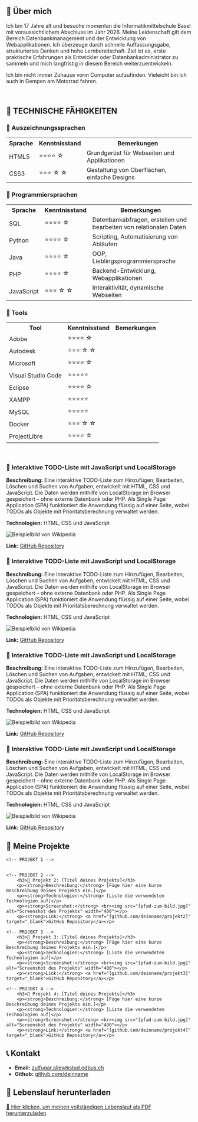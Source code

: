 <!DOCTYPE html>
<html lang="de">
<head>
    <meta charset="UTF-8">
    <title>Zulfugar Aliev - Portfolio</title>
</head>
<body>


<!-- ÜBER MICH -->
<section>
    <h2>👋 Über mich</h2>
    <p>
        Ich bin 17 Jahre alt und besuche momentan die Informatikmittelschule Basel mit voraussichtlichem Abschluss im Jahr 2026.
        Meine Leidenschaft gilt dem Bereich Datenbankmanagement und der Entwicklung von Webapplikationen.
        Ich überzeuge durch schnelle Auffassungsgabe, strukturiertes Denken und hohe Lernbereitschaft.
        Ziel ist es, erste praktische Erfahrungen als Entwickler oder Datenbankadministrator zu sammeln und mich langfristig in diesem Bereich weiterzuentwickeln.
    </p>
    <p>
        Ich bin nicht immer Zuhause vorm Computer aufzufinden. Vieleicht bin ich auch in Gempen am Motorrad fahren.
    </p>
</section>
<br>
<!-- TECHNISCHE FÄHIGKEITEN -->
<h2>🔹 TECHNISCHE FÄHIGKEITEN</h2>
<section>
        <h3>🔹 Auszeichnungssprachen</h3>
    <table>
        <tr>
            <th>Sprache</th>
            <th class="stars">Kenntnisstand</th>
            <th>Bemerkungen</th>
        </tr>
        <tr>
            <td>HTML5</td>
            <td>⭐⭐⭐⭐ ☆</td>
            <td>Grundgerüst für Webseiten und Applikationen</td>
        </tr>
        <tr>
            <td>CSS3</td>
            <td>⭐⭐⭐ ☆ ☆</td>
            <td>Gestaltung von Oberflächen, einfache Designs</td>
        </tr>
    </table>
<section>
    <h3>🔹 Programmiersprachen</h3>
    <table>
        <tr>
            <th>Sprache</th>
            <th class="stars">Kenntnisstand</th>
            <th>Bemerkungen</th>
        </tr>
        <tr>
            <td>SQL</td>
            <td>⭐⭐⭐⭐ ☆</td>
            <td>Datenbankabfragen, erstellen und bearbeiten von relationalen Daten</td>
        </tr>
        <tr>
            <td>Python</td>
            <td>⭐⭐⭐⭐ ☆</td>
            <td>Scripting, Automatisierung von Abläufen</td>
        </tr>
        <tr>
            <td>Java</td>
            <td>⭐⭐⭐⭐ ☆</td>
            <td>OOP, Lieblingsprogrammiersprache</td>
        </tr>
        <tr>
            <td>PHP</td>
            <td>⭐⭐⭐⭐ ☆</td>
            <td>Backend-Entwicklung, Webapplikationen</td>
        </tr>
        <tr>
            <td>JavaScript</td>
            <td>⭐⭐⭐ ☆  ☆</td>
            <td>Interaktivität, dynamische Webseiten</td>
        </tr>
    </table>
</section>
    <h3>🔹 Tools</h3>
    <table>
        <tr>
            <th>Tool</th>
            <th class="stars">Kenntnisstand</th>
            <th>Bemerkungen</th>
        </tr>
        <tr>
            <td>Adobe</td>
            <td>⭐⭐⭐⭐ ☆</td>
            <td></td>
        </tr>
        <tr>
            <td>Autodesk</td>
            <td>⭐⭐⭐ ☆  ☆</td>
            <td></td>
        </tr>
        <tr>
            <td>Microsoft</td>
            <td>⭐⭐⭐⭐ ☆</td>
            <td></td>
        </tr>
        <tr>
            <td>Visual Studio Code</td>
            <td>⭐⭐⭐⭐⭐</td>
            <td></td>
        </tr>
        <tr>
            <td>Eclipse</td>
            <td>⭐⭐⭐⭐ ☆</td>
            <td></td>
        </tr>
        <tr>
            <td>XAMPP</td>
            <td>⭐⭐⭐⭐⭐</td>
            <td></td>
        </tr>
        <tr>
            <td>MySQL</td>
            <td>⭐⭐⭐⭐⭐</td>
            <td></td>
        </tr>
        <tr>
            <td>Docker</td>
            <td>⭐⭐⭐ ☆  ☆</td>
            <td></td>
        </tr>
        <tr>
            <td>ProjectLibre</td>
            <td>⭐⭐⭐⭐ ☆</td>
            <td></td>
        </tr>
    </table>
</section>
<br>
<section>
        <h3>🔹 Interaktive TODO-Liste mit JavaScript und LocalStorage</h3>
        <p><strong>Beschreibung:</strong> Eine interaktive TODO-Liste zum Hinzufügen, Bearbeiten, Löschen und Suchen von Aufgaben, entwickelt mit HTML, CSS und JavaScript. Die Daten werden mithilfe von LocalStorage im Browser gespeichert – ohne externe Datenbank oder PHP. Als Single Page Application (SPA) funktioniert die Anwendung flüssig auf einer Seite, wobei TODOs als Objekte mit Prioritätsberechnung verwaltet werden.</p>
        <p><strong>Technologien:</strong> HTML, CSS und JavaScript</p>
        <img src="https://i.imgflip.com/9yav6f.gif" alt="Beispielbild von Wikipedia" />
        <p><strong>Link:</strong> <a href="[github.com/Simulant235/Modularbeit-294]" target="_blank">GitHub Repository</a></p>
</section>

<section>
        <h3>🔹 Interaktive TODO-Liste mit JavaScript und LocalStorage</h3>
        <p><strong>Beschreibung:</strong> Eine interaktive TODO-Liste zum Hinzufügen, Bearbeiten, Löschen und Suchen von Aufgaben, entwickelt mit HTML, CSS und JavaScript. Die Daten werden mithilfe von LocalStorage im Browser gespeichert – ohne externe Datenbank oder PHP. Als Single Page Application (SPA) funktioniert die Anwendung flüssig auf einer Seite, wobei TODOs als Objekte mit Prioritätsberechnung verwaltet werden.</p>
        <p><strong>Technologien:</strong> HTML, CSS und JavaScript</p>
        <img src="https://i.imgflip.com/9yav6f.gif" alt="Beispielbild von Wikipedia" />
        <p><strong>Link:</strong> <a href="[github.com/Simulant235/Modularbeit-294]" target="_blank">GitHub Repository</a></p>
</section>

<section>
        <h3>🔹 Interaktive TODO-Liste mit JavaScript und LocalStorage</h3>
        <p><strong>Beschreibung:</strong> Eine interaktive TODO-Liste zum Hinzufügen, Bearbeiten, Löschen und Suchen von Aufgaben, entwickelt mit HTML, CSS und JavaScript. Die Daten werden mithilfe von LocalStorage im Browser gespeichert – ohne externe Datenbank oder PHP. Als Single Page Application (SPA) funktioniert die Anwendung flüssig auf einer Seite, wobei TODOs als Objekte mit Prioritätsberechnung verwaltet werden.</p>
        <p><strong>Technologien:</strong> HTML, CSS und JavaScript</p>
        <img src="https://i.imgflip.com/9yav6f.gif" alt="Beispielbild von Wikipedia" />
        <p><strong>Link:</strong> <a href="[github.com/Simulant235/Modularbeit-294]" target="_blank">GitHub Repository</a></p>
</section>

<section>
        <h3>🔹 Interaktive TODO-Liste mit JavaScript und LocalStorage</h3>
        <p><strong>Beschreibung:</strong> Eine interaktive TODO-Liste zum Hinzufügen, Bearbeiten, Löschen und Suchen von Aufgaben, entwickelt mit HTML, CSS und JavaScript. Die Daten werden mithilfe von LocalStorage im Browser gespeichert – ohne externe Datenbank oder PHP. Als Single Page Application (SPA) funktioniert die Anwendung flüssig auf einer Seite, wobei TODOs als Objekte mit Prioritätsberechnung verwaltet werden.</p>
        <p><strong>Technologien:</strong> HTML, CSS und JavaScript</p>
        <img src="https://i.imgflip.com/9yav6f.gif" alt="Beispielbild von Wikipedia" />
        <p><strong>Link:</strong> <a href="[github.com/Simulant235/Modularbeit-294]" target="_blank">GitHub Repository</a></p>
</section>

<!-- PROJEKTE -->
<section>
    <h2>📂 Meine Projekte</h2>

    <!-- PROJEKT 1 -->


    <!-- PROJEKT 2 -->
        <h3>🔹 Projekt 2: [Titel deines Projekts]</h3>
        <p><strong>Beschreibung:</strong> [Füge hier eine kurze Beschreibung deines Projekts ein.]</p>
        <p><strong>Technologien:</strong> [Liste die verwendeten Technologien auf]</p>
        <p><strong>Screenshot:</strong> <br><img src="[pfad-zum-bild.jpg]" alt="Screenshot des Projekts" width="400"></p>
        <p><strong>Link:</strong> <a href="[github.com/deinname/projekt2]" target="_blank">GitHub Repository</a></p>

    <!-- PROJEKT 3 -->
        <h3>🔹 Projekt 3: [Titel deines Projekts]</h3>
        <p><strong>Beschreibung:</strong> [Füge hier eine kurze Beschreibung deines Projekts ein.]</p>
        <p><strong>Technologien:</strong> [Liste die verwendeten Technologien auf]</p>
        <p><strong>Screenshot:</strong> <br><img src="[pfad-zum-bild.jpg]" alt="Screenshot des Projekts" width="400"></p>
        <p><strong>Link:</strong> <a href="[github.com/deinname/projekt3]" target="_blank">GitHub Repository</a></p>

    <!-- PROJEKT 4 -->
        <h3>🔹 Projekt 4: [Titel deines Projekts]</h3>
        <p><strong>Beschreibung:</strong> [Füge hier eine kurze Beschreibung deines Projekts ein.]</p>
        <p><strong>Technologien:</strong> [Liste die verwendeten Technologien auf]</p>
        <p><strong>Screenshot:</strong> <br><img src="[pfad-zum-bild.jpg]" alt="Screenshot des Projekts" width="400"></p>
        <p><strong>Link:</strong> <a href="[github.com/deinname/projekt4]" target="_blank">GitHub Repository</a></p>
</section>

<!-- KONTAKT -->
<section>
    <h2>📞 Kontakt</h2>
    <ul>
        <li><strong>Email:</strong> <a href="mailto:zulfugar.aliev@stud.edbus.ch">zulfugar.aliev@stud.edbus.ch</a></li>
        <li><strong>Github:</strong> <a href="https://github.com/deinname"  target="_blank">github.com/deinname</a></li>
    </ul>
</section>

<!-- LEbenslauf DOWNLOAD -->
<section>
    <h2>📄 Lebenslauf herunterladen</h2>
    <p>
        <a href="Lebenslauf_Zulfugar_Aliev.pdf" target="_blank">🔗 Hier klicken, um meinen vollständigen Lebenslauf als PDF herunterzuladen</a>
    </p>
</section>

</body>
</html>
